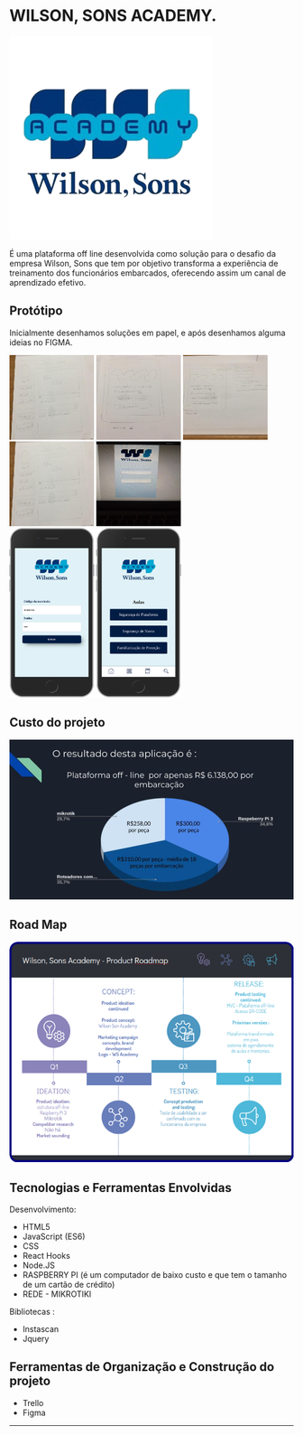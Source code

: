 # WILSON, SONS ACADEMY. 

![log](media/icons/icon.jpeg)


É uma plataforma off line desenvolvida como solução para o desafio da empresa Wilson, Sons que tem por objetivo transforma a experiência de treinamento dos funcionários embarcados, oferecendo assim um canal de aprendizado efetivo.

## Protótipo 

Inicialmente desenhamos soluções em papel, e após desenhamos alguma ideias no FIGMA.
<div>
<img src='media/readme/tablet1.jpeg' height = "150" width = "150"  />
<img src='media/readme/mobile1.jpeg' height = "150" width = "150"  />
<img src='media/readme/mobile2.jpeg' height = "150" width = "150"  />
<img src='media/readme/mobile3.jpeg' height = "150" width = "150"  />
<img src='media/readme/mobile4.jpeg' height = "150" width = "150"  />
</div>
<div>
<img src='media/readme/prototipo0.png' height = "300" width = "150" />
<img src='media/readme/prototipo2.png' height = "300" width = "150" /> 
</div>

## Custo do projeto 


![custos](media/readme/custo.jpg)

## Road Map

![custos](media/readme/roadmap.png)

## Tecnologias e Ferramentas Envolvidas

Desenvolvimento:

* HTML5
* JavaScript (ES6)
* CSS
* React Hooks
* Node.JS
* RASPBERRY PI (é um computador de baixo custo e que tem o tamanho de um cartão de crédito)
* REDE - MIKROTIKI 

Bibliotecas :
* Instascan 
* Jquery

## Ferramentas de Organização e Construção do projeto

* Trello
* Figma








***